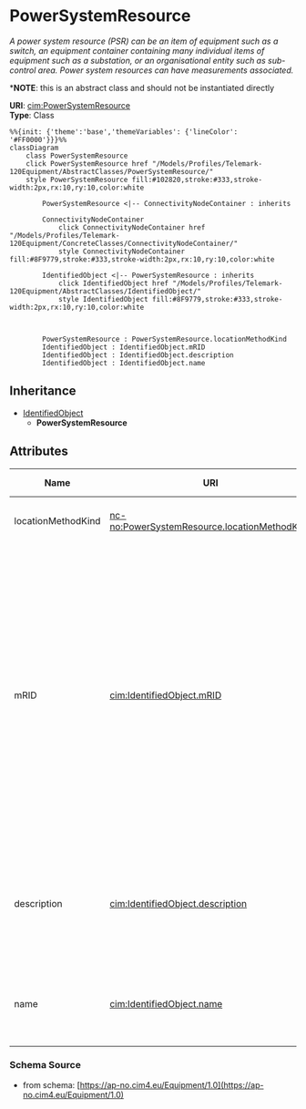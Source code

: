 # PowerSystemResource

_A power system resource (PSR) can be an item of equipment such as a switch, an equipment container containing many individual items of equipment such as a substation, or an organisational entity such as sub-control area. Power system resources can have measurements associated._

*__NOTE__: this is an abstract class and should not be instantiated directly

**URI**: [cim:PowerSystemResource](https://cim.ucaiug.io/ns#PowerSystemResource)<br />
**Type**: Class

```mermaid
%%{init: {'theme':'base','themeVariables': {'lineColor': '#FF0000'}}}%%
classDiagram
    class PowerSystemResource
    click PowerSystemResource href "/Models/Profiles/Telemark-120Equipment/AbstractClasses/PowerSystemResource/"
    style PowerSystemResource fill:#102820,stroke:#333,stroke-width:2px,rx:10,ry:10,color:white

        PowerSystemResource <|-- ConnectivityNodeContainer : inherits

        ConnectivityNodeContainer
            click ConnectivityNodeContainer href "/Models/Profiles/Telemark-120Equipment/ConcreteClasses/ConnectivityNodeContainer/"
            style ConnectivityNodeContainer fill:#8F9779,stroke:#333,stroke-width:2px,rx:10,ry:10,color:white
     
        IdentifiedObject <|-- PowerSystemResource : inherits
            click IdentifiedObject href "/Models/Profiles/Telemark-120Equipment/AbstractClasses/IdentifiedObject/"
            style IdentifiedObject fill:#8F9779,stroke:#333,stroke-width:2px,rx:10,ry:10,color:white



        PowerSystemResource : PowerSystemResource.locationMethodKind
        IdentifiedObject : IdentifiedObject.mRID
        IdentifiedObject : IdentifiedObject.description
        IdentifiedObject : IdentifiedObject.name
```

## Inheritance
* [IdentifiedObject](/Models/Profiles/Telemark-120Equipment/AbstractClasses/IdentifiedObject/)
    * **PowerSystemResource**

## Attributes
| Name | URI | Cardinality and Range | Description | Inheritance |
| ---  | --- | --- | --- | --- |
| locationMethodKind | [nc-no:PowerSystemResource.locationMethodKind](http://cim4.eu/ns/nc-no#PowerSystemResource.locationMethodKind) | 0..1 LocationMethodKind | Possible methods to derive geographical location. | direct |
| mRID | [cim:IdentifiedObject.mRID](https://cim.ucaiug.io/ns#IdentifiedObject.mRID) | 0..1 string | Master resource identifier issued by a model authority. The mRID is unique within an exchange context. Global uniqueness is easily achieved by using a UUID, as specified in RFC 4122, for the mRID. The use of UUID is strongly recommended.For CIMXML data files in RDF syntax conforming to IEC 61970-552, the mRID is mapped to rdf:ID or rdf:about attributes that identify CIM object elements. | IdentifiedObject |
| description | [cim:IdentifiedObject.description](https://cim.ucaiug.io/ns#IdentifiedObject.description) | 0..1 string | The description is a free human readable text describing or naming the object. It may be non unique and may not correlate to a naming hierarchy. | IdentifiedObject |
| name | [cim:IdentifiedObject.name](https://cim.ucaiug.io/ns#IdentifiedObject.name) | 0..1 string | The name is any free human readable and possibly non unique text naming the object. | IdentifiedObject |

### Schema Source
* from schema: [https://ap-no.cim4.eu/Equipment/1.0](https://ap-no.cim4.eu/Equipment/1.0)
